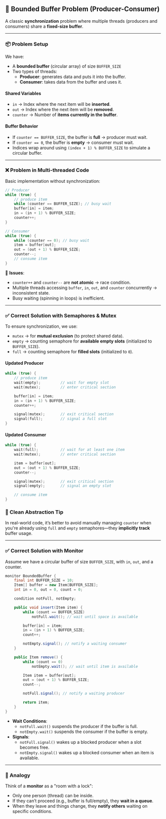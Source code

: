 ## 🧵 Bounded Buffer Problem (Producer-Consumer)

A classic **synchronization** problem where multiple threads (producers and consumers) share a **fixed-size buffer**.

---

### 📦 Problem Setup

We have:

- A **bounded buffer** (circular array) of size `BUFFER_SIZE`
- Two types of threads:
  - **Producer**: generates data and puts it into the buffer.
  - **Consumer**: takes data from the buffer and uses it.

#### Shared Variables

- `in` → Index where the next item will be **inserted**.
- `out` → Index where the next item will be **removed**.
- `counter` → Number of **items currently in the buffer**.

#### Buffer Behavior

- If `counter == BUFFER_SIZE`, the buffer is **full** → producer must wait.
- If `counter == 0`, the buffer is **empty** → consumer must wait.
- Indices wrap around using `(index + 1) % BUFFER_SIZE` to simulate a circular buffer.

---

### ❌ Problem in Multi-threaded Code

Basic implementation without synchronization:

```cpp
// Producer
while (true) {
    // produce item
    while (counter == BUFFER_SIZE); // busy wait
    buffer[in] = item;
    in = (in + 1) % BUFFER_SIZE;
    counter++;
}

// Consumer
while (true) {
    while (counter == 0); // busy wait
    item = buffer[out];
    out = (out + 1) % BUFFER_SIZE;
    counter--;
    // consume item
}
```

🛑 **Issues**:
- `counter++` and `counter--` are **not atomic** → race condition.
- Multiple threads accessing `buffer`, `in`, `out`, and `counter` concurrently → inconsistent state.
- Busy waiting (spinning in loops) is inefficient.

---

### ✅ Correct Solution with Semaphores & Mutex

To ensure synchronization, we use:

- `mutex` → for **mutual exclusion** (to protect shared data).
- `empty` → counting semaphore for **available empty slots** (initialized to `BUFFER_SIZE`).
- `full` → counting semaphore for **filled slots** (initialized to `0`).

#### Updated Producer

```cpp
while (true) {
    // produce item
    wait(empty);         // wait for empty slot
    wait(mutex);         // enter critical section

    buffer[in] = item;
    in = (in + 1) % BUFFER_SIZE;
    counter++;

    signal(mutex);       // exit critical section
    signal(full);        // signal a full slot
}
```

#### Updated Consumer

```cpp
while (true) {
    wait(full);          // wait for at least one item
    wait(mutex);         // enter critical section

    item = buffer[out];
    out = (out + 1) % BUFFER_SIZE;
    counter--;

    signal(mutex);       // exit critical section
    signal(empty);       // signal an empty slot

    // consume item
}
```

### 🧼 Clean Abstraction Tip

In real-world code, it’s better to avoid manually managing `counter` when you're already using `full` and `empty` semaphores—they **implicitly track** buffer usage.

---

### ✅ Correct Solution with Monitor

Assume we have a circular buffer of size `BUFFER_SIZE`, with `in`, `out`, and a counter.

```java
monitor BoundedBuffer {
    final int BUFFER_SIZE = 10;
    Item[] buffer = new Item[BUFFER_SIZE];
    int in = 0, out = 0, count = 0;

    condition notFull, notEmpty;

    public void insert(Item item) {
        while (count == BUFFER_SIZE)
            notFull.wait(); // wait until space is available

        buffer[in] = item;
        in = (in + 1) % BUFFER_SIZE;
        count++;

        notEmpty.signal(); // notify a waiting consumer
    }

    public Item remove() {
        while (count == 0)
            notEmpty.wait(); // wait until item is available

        Item item = buffer[out];
        out = (out + 1) % BUFFER_SIZE;
        count--;

        notFull.signal(); // notify a waiting producer

        return item;
    }
}
```

- **Wait Conditions**:
  - `notFull.wait()` suspends the producer if the buffer is full.
  - `notEmpty.wait()` suspends the consumer if the buffer is empty.
- **Signals**:
  - `notFull.signal()` wakes up a blocked producer when a slot becomes free.
  - `notEmpty.signal()` wakes up a blocked consumer when an item is available.


---

### 🧠 Analogy

Think of a **monitor** as a "room with a lock":
- Only one person (thread) can be inside.
- If they can’t proceed (e.g., buffer is full/empty), they **wait in a queue**.
- When they leave and things change, they **notify others** waiting on specific conditions.
